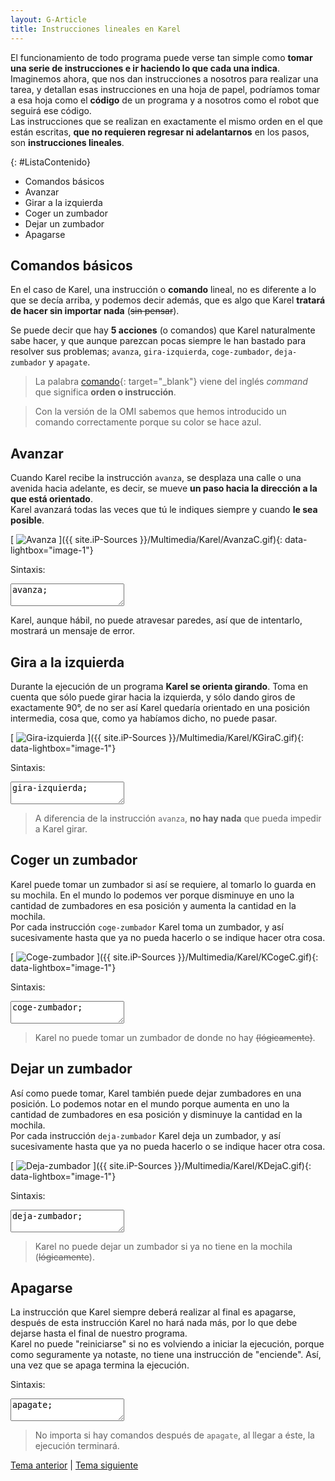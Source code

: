 ```yaml
---
layout: G-Article
title: Instrucciones lineales en Karel
---
```


El funcionamiento de todo programa puede verse tan simple como **tomar una serie de instrucciones e ir haciendo lo que cada una indica**. <br>
Imaginemos ahora, que nos dan instrucciones a nosotros para realizar una tarea, y detallan esas instrucciones en una hoja de papel, podríamos tomar a esa hoja como el **código** de un programa y a nosotros como el robot que seguirá ese código. <br>
Las instrucciones que se realizan en exactamente el mismo orden en el que están escritas, **que no requieren regresar ni adelantarnos** en los pasos, son **instrucciones lineales**.

{: #ListaContenido}
- Comandos básicos
- Avanzar
- Girar a la izquierda
- Coger un zumbador
- Dejar un zumbador
- Apagarse

## Comandos básicos

En el caso de Karel, una instrucción o **comando** lineal, no es diferente a lo que se decía arriba, y podemos decir además, que es algo que Karel **tratará de hacer sin importar nada** (<s>sin pensar</s>).

Se puede decir que hay **5 acciones** (<span>o comandos</span>) que Karel naturalmente sabe hacer, y que aunque parezcan pocas siempre le han bastado para resolver sus problemas; `avanza`, `gira-izquierda`, `coge-zumbador`, `deja-zumbador` y `apagate`.

> La palabra [comando](https://es.wikipedia.org/wiki/Comando_%28inform%C3%A1tica%29){: target="_blank"} viene del inglés *command* que significa **orden o instrucción**.

> Con la versión de la OMI sabemos que hemos introducido un comando correctamente porque su color se hace azul.

## Avanzar

Cuando Karel recibe la instrucción `avanza`, se desplaza una calle o una avenida hacia adelante, es decir, se mueve **un paso hacia la dirección a la que está orientado**.<br>
Karel avanzará todas las veces que tú le indiques siempre y cuando **le sea posible**.

[<picture>
	<source media="(min-width: 700px)" srcset="{{ site.iP-Sources }}/Multimedia/Karel/Avanza.gif">
	<img class="Imagen" src="{{ site.iP-Sources }}/Multimedia/Karel/AvanzaC.gif" alt="Avanza">
</picture>]({{ site.iP-Sources }}/Multimedia/Karel/AvanzaC.gif){: data-lightbox="image-1"}

Sintaxis:

<textarea class="eKarel">
avanza;</textarea>

Karel, aunque hábil, no puede atravesar paredes, así que de intentarlo, mostrará un mensaje de error.

## Gira a la izquierda

Durante la ejecución de un programa **Karel se orienta girando**. Toma en cuenta que sólo puede girar hacia la izquierda, y sólo dando giros de exactamente 90°, de no ser así Karel quedaría orientado en una posición intermedia, cosa que, como ya habíamos dicho, no puede pasar.

[<picture>
	<source media="(min-width: 700px)" srcset="{{ site.iP-Sources }}/Multimedia/Karel/KGira.gif">
	<img class="Imagen" src="{{ site.iP-Sources }}/Multimedia/Karel/KGiraC.gif" alt="Gira-izquierda">
</picture>]({{ site.iP-Sources }}/Multimedia/Karel/KGiraC.gif){: data-lightbox="image-1"}

Sintaxis:

<textarea class="eKarel">
gira-izquierda;</textarea>

> A diferencia de la instrucción `avanza`, **no hay nada** que pueda impedir a Karel girar.

## Coger un zumbador

Karel puede tomar un zumbador si así se requiere, al tomarlo lo guarda en su mochila. En el mundo lo podemos ver porque disminuye en uno la cantidad de zumbadores en esa posición y aumenta la cantidad en la mochila.<br>
Por cada instrucción `coge-zumbador` Karel toma un zumbador, y así sucesivamente hasta que ya no pueda hacerlo o se indique hacer otra cosa.

[<picture>
	<source media="(min-width: 700px)" srcset="{{ site.iP-Sources }}/Multimedia/Karel/KCoge.gif">
	<img class="Imagen" src="{{ site.iP-Sources }}/Multimedia/Karel/KCogeC.gif" alt="Coge-zumbador">
</picture>]({{ site.iP-Sources }}/Multimedia/Karel/KCogeC.gif){: data-lightbox="image-1"}

Sintaxis:

<textarea class="eKarel">
coge-zumbador;</textarea>

> Karel no puede tomar un zumbador de donde no hay <s>(lógicamente)</s>.

## Dejar un zumbador

Así como puede tomar, Karel también puede dejar zumbadores en una posición. Lo podemos notar en el mundo porque aumenta en uno la cantidad de zumbadores en esa posición y disminuye la cantidad en la mochila. <br>
Por cada instrucción `deja-zumbador` Karel deja un zumbador, y así sucesivamente hasta que ya no pueda hacerlo o se indique hacer otra cosa.

[<picture>
	<source media="(min-width: 700px)" srcset="{{ site.iP-Sources }}/Multimedia/Karel/KDeja.gif">
	<img class="Imagen" src="{{ site.iP-Sources }}/Multimedia/Karel/KDejaC.gif" alt="Deja-zumbador">
</picture>]({{ site.iP-Sources }}/Multimedia/Karel/KDejaC.gif){: data-lightbox="image-1"}

Sintaxis:

<textarea class="eKarel">
deja-zumbador;</textarea>

> Karel no puede dejar un zumbador si ya no tiene en la mochila (<s>lógicamente</s>).

## Apagarse

La instrucción que Karel siempre deberá realizar al final es apagarse, después de esta instrucción Karel no hará nada más, por lo que debe dejarse hasta el final de nuestro programa.<br>
Karel no puede "reiniciarse" si no es volviendo a iniciar la ejecución, porque como seguramente ya notaste, no tiene una instrucción de "enciende". Así, una vez que se apaga termina la ejecución.

Sintaxis:

<textarea class="eKarel">
apagate;</textarea>

> No importa si hay comandos después de `apagate`, al llegar a éste, la ejecución terminará.

<div class="Nav">
	<a href="{{ site.baseurl }}/Karel/Principio/Simulador/">Tema anterior</a> | <a href="{{ site.baseurl }}/Karel/Instrucciones/Condicionales/">Tema siguiente</a>
</div>